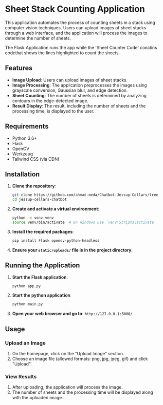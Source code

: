 # Sheet Stack Counting Application

This application automates the process of counting sheets in a stack using computer vision techniques. Users can upload images of sheet stacks through a web interface, and the application will process the images to determine the number of sheets.

The Flask Application runs the app while the 'Sheet Counter Code' conatins codethat shows the lines highlighted to count the sheets.

## Features

- **Image Upload**: Users can upload images of sheet stacks.
- **Image Processing**: The application preprocesses the images using grayscale conversion, Gaussian blur, and edge detection.
- **Sheet Counting**: The number of sheets is determined by analyzing contours in the edge-detected image.
- **Result Display**: The result, including the number of sheets and the processing time, is displayed to the user.

## Requirements

- Python 3.6+
- Flask
- OpenCV
- Werkzeug
- Tailwind CSS (via CDN)

## Installation

1. **Clone the repository**:
    ```sh
    git clone https://github.com/ahmad-meda/Chatbot-Jessup-Cellars/tree/main
    cd jessup-cellars-chatbot
    ```

2. **Create and activate a virtual environment**:
    ```sh
    python -m venv venv
    source venv/bin/activate  # On Windows use `venv\Scripts\activate`

3. **Install the required packages**:
    ```sh
    pip install Flask opencv-python-headless
    ```
4. **Ensure your `static/uploads/` file is in the project directory**.

## Running the Application

1. **Start the Flask application**:
    ```sh
    python app.py
    ```
2. **Start the python application**:
    ```sh
    python main.py
    ```
3. **Open your web browser and go to**: `http://127.0.0.1:5000/`

## Usage

### Upload an Image

1. On the homepage, click on the "Upload Image" section.
2. Choose an image file (allowed formats: png, jpg, jpeg, gif) and click "Upload".

### View Results

1. After uploading, the application will process the image.
2. The number of sheets and the processing time will be displayed along with the uploaded image.
